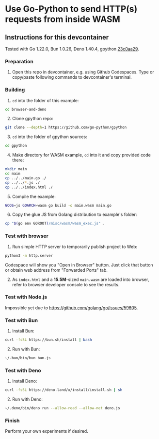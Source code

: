 # Use Go-Python to send HTTP(s) requests from inside WASM

## Instructions for this devcontainer

Tested with Go 1.22.0, Bun 1.0.26, Deno 1.40.4, gpython [23c0aa29](https://github.com/go-python/gpython/commit/23c0aa29cc22afb51a5985f2b74ff6464675d1e8).

### Preparation

1. Open this repo in devcontainer, e.g. using Github Codespaces.
   Type or copy/paste following commands to devcontainer's terminal.

### Building

1. `cd` into the folder of this example:

```sh
cd browser-and-deno
```

2. Clone gpython repo:
```sh
git clone --depth=1 https://github.com/go-python/gpython
```

3. `cd` into the folder of gpython sources:

```sh
cd gpython
```

4. Make directory for WASM example, `cd` into it and copy provided code there:

```sh
mkdir main
cd main
cp ../../main.go ./
cp ../../*.js ./
cp ../../index.html ./
```

5. Compile the example:

```sh
GOOS=js GOARCH=wasm go build -o main.wasm main.go
```

6. Copy the glue JS from Golang distribution to example's folder:

```sh
cp "$(go env GOROOT)/misc/wasm/wasm_exec.js" .
```

### Test with browser

1. Run simple HTTP server to temporarily publish project to Web:

```sh
python3 -m http.server
```

Codespace will show you "Open in Browser" button. Just click that button or
obtain web address from "Forwarded Ports" tab.

2. As `index.html` and a **15.5M**-sized `main.wasm` are loaded into browser, refer to browser developer console
   to see the results.

### Test with Node.js

Impossible yet due to https://github.com/golang/go/issues/59605.

### Test with Bun

1. Install Bun:

```sh
curl -fsSL https://bun.sh/install | bash
```

2. Run with Bun:

```sh
~/.bun/bin/bun bun.js
```

### Test with Deno

1. Install Deno:

```sh
curl -fsSL https://deno.land/x/install/install.sh | sh
```

2. Run with Deno:

```sh
~/.deno/bin/deno run --allow-read --allow-net deno.js
```

### Finish

Perform your own experiments if desired.
